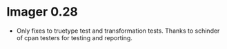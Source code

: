 # Imager 0.28

- Only fixes to truetype test and transformation tests.  Thanks to schinder of cpan testers for testing and reporting.